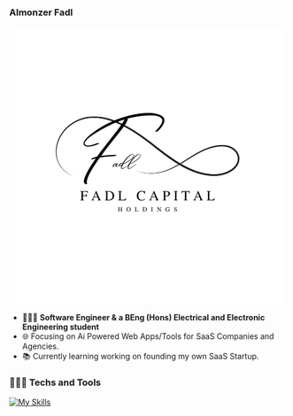 ### Almonzer Fadl 
![Logo](logo.png)
- 👨🏻‍💻 **Software Engineer & a BEng (Hons) Electrical and Electronic Engineering student** 
- 🌐 Focusing on Ai Powered Web Apps/Tools for SaaS Companies and Agencies.
- 📚 Currently learning working on founding my own SaaS Startup.

### 👨🏻‍💻 Techs and Tools
[![My Skills](https://skillicons.dev/icons?i=html,css,javascript,typescript,php,react,nextjs,tailwindcss,nodejs,expressjs,supabase,mongodb,sqlite,docker,figma,git,github,laravel,vercel&theme=light&perline=10)](https://skillicons.dev)

